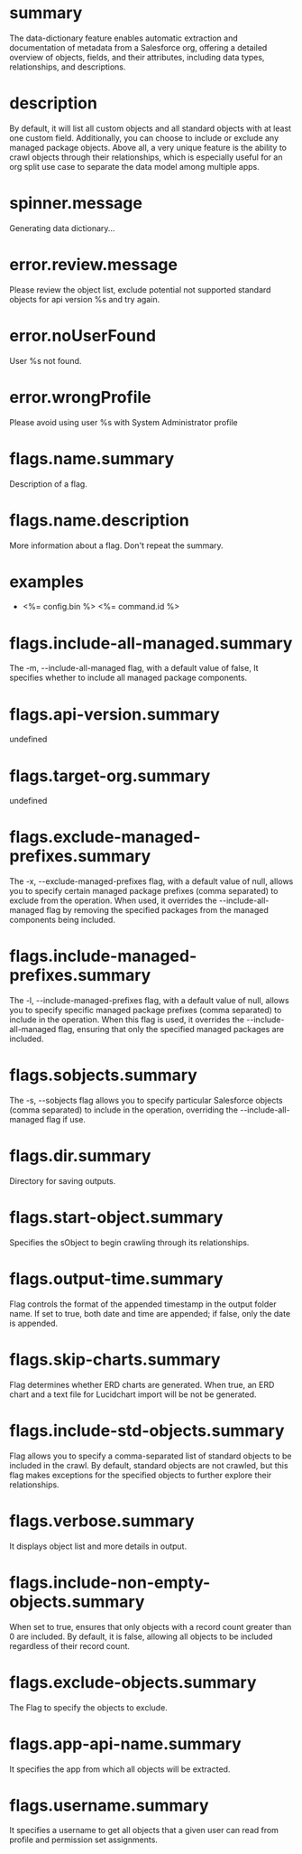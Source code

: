 # summary

The data-dictionary feature enables automatic extraction and documentation of metadata from a Salesforce org, offering a detailed overview of objects, fields, and their attributes, including data types, relationships, and descriptions.

# description

By default, it will list all custom objects and all standard objects with at least one custom field. Additionally, you can choose to include or exclude any managed package objects. Above all, a very unique feature is the ability to crawl objects through their relationships, which is especially useful for an org split use case to separate the data model among multiple apps.

# spinner.message

Generating data dictionary...

# error.review.message

Please review the object list, exclude potential not supported standard objects for api version %s and try again.

# error.noUserFound

User %s not found.

# error.wrongProfile

Please avoid using user %s with System Administrator profile

# flags.name.summary

Description of a flag.

# flags.name.description

More information about a flag. Don't repeat the summary.

# examples

- <%= config.bin %> <%= command.id %>

# flags.include-all-managed.summary

The -m, --include-all-managed flag, with a default value of false, It specifies whether to include all managed package components.

# flags.api-version.summary

undefined

# flags.target-org.summary

undefined

# flags.exclude-managed-prefixes.summary

The -x, --exclude-managed-prefixes flag, with a default value of null, allows you to specify certain managed package prefixes (comma separated) to exclude from the operation. When used, it overrides the --include-all-managed flag by removing the specified packages from the managed components being included.

# flags.include-managed-prefixes.summary

The -l, --include-managed-prefixes flag, with a default value of null, allows you to specify specific managed package prefixes (comma separated) to include in the operation. When this flag is used, it overrides the --include-all-managed flag, ensuring that only the specified managed packages are included.

# flags.sobjects.summary

The -s, --sobjects flag allows you to specify particular Salesforce objects (comma separated) to include in the operation, overriding the --include-all-managed flag if use.

# flags.dir.summary

Directory for saving outputs.

# flags.start-object.summary

Specifies the sObject to begin crawling through its relationships.

# flags.output-time.summary

Flag controls the format of the appended timestamp in the output folder name. If set to true, both date and time are appended; if false, only the date is appended.

# flags.skip-charts.summary

Flag determines whether ERD charts are generated. When true, an ERD chart and a text file for Lucidchart import will be not be generated.

# flags.include-std-objects.summary

Flag allows you to specify a comma-separated list of standard objects to be included in the crawl. By default, standard objects are not crawled, but this flag makes exceptions for the specified objects to further explore their relationships.

# flags.verbose.summary

It displays object list and more details in output.

# flags.include-non-empty-objects.summary

When set to true, ensures that only objects with a record count greater than 0 are included. By default, it is false, allowing all objects to be included regardless of their record count.

# flags.exclude-objects.summary

The Flag to specify the objects to exclude.

# flags.app-api-name.summary

It specifies the app from which all objects will be extracted.

# flags.username.summary

It specifies a username to get all objects that a given user can read from profile and permission set assignments.
